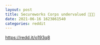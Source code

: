 ```yaml
--- 
layout: post 
title: Secureworks Corps undervalued 🚀🚀🚀 
date: 2021-06-16 1623861540 
categories: reddit 
--- 
```

https://redd.it/o193q8